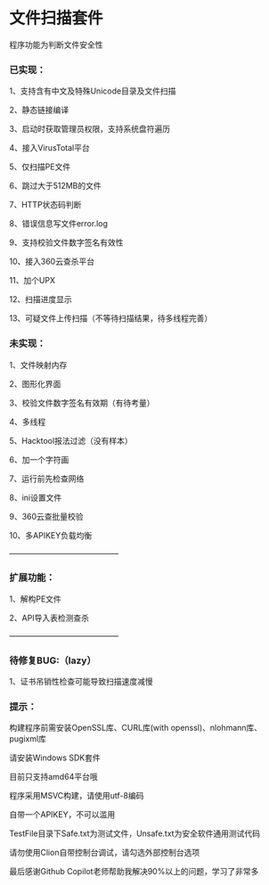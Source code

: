 # 文件扫描套件

程序功能为判断文件安全性

### 已实现：

1、支持含有中文及特殊Unicode目录及文件扫描

2、静态链接编译

3、启动时获取管理员权限，支持系统盘符遍历

4、接入VirusTotal平台

5、仅扫描PE文件

6、跳过大于512MB的文件

7、HTTP状态码判断

8、错误信息写文件error.log

9、支持校验文件数字签名有效性

10、接入360云查杀平台

11、加个UPX

12、扫描进度显示

13、可疑文件上传扫描（不等待扫描结果，待多线程完善）

### 未实现：

1、文件映射内存

2、图形化界面

3、校验文件数字签名有效期（有待考量）

4、多线程

5、Hacktool报法过滤（没有样本）

6、加一个字符画

7、运行前先检查网络

8、ini设置文件

9、360云查批量校验

10、多APIKEY负载均衡

——————————————

### 扩展功能：

1、解构PE文件

2、API导入表检测查杀

——————————————

### 待修复BUG:（lazy）

1、证书吊销性检查可能导致扫描速度减慢

### 提示：

构建程序前需安装OpenSSL库、CURL库(with openssl)、nlohmann库、pugixml库

请安装Windows SDK套件

目前只支持amd64平台哦

程序采用MSVC构建，请使用utf-8编码

自带一个APIKEY，不可以滥用

TestFile目录下Safe.txt为测试文件，Unsafe.txt为安全软件通用测试代码

请勿使用Clion自带控制台调试，请勾选外部控制台选项

最后感谢Github Copilot老师帮助我解决90%以上的问题，学习了非常多


